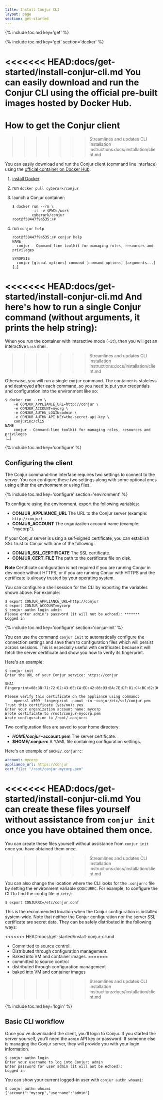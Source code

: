 ```yaml
---
title: Install Conjur CLI
layout: page
section: get-started
---
```


{% include toc.md key='get' %}

{% include toc.md key='get' section='docker' %}

<<<<<<< HEAD:docs/get-started/install-conjur-cli.md
You can easily download and run the Conjur CLI using the official pre-built images hosted by Docker Hub.
=======
# How to get the Conjur client
>>>>>>> Streamlines and updates CLI installation instructions:docs/installation/client.md

You can easily download and run the Conjur client (command line interface) using
the [official container on Docker Hub][dockerhub].

[dockerhub]: https://hub.docker.com/r/conjurinc/cli5/

1. [install Docker][get-docker]
1. run `docker pull cyberark/conjur`
1. launch a Conjur container:

   ```sh-session
   $ docker run --rm \
            -it -v $PWD:/work
            cyberark/conjur
   root@f58447f9a535:/#
   ```

1. run `conjur help`

   ```sh-session
   root@f58447f9a535:/# conjur help
   NAME
     conjur - Command-line toolkit for managing roles, resources and privileges

   SYNOPSIS
     conjur [global options] command [command options] [arguments...]
   […]
   ```

[get-docker]: https://docs.docker.com/engine/installation

<<<<<<< HEAD:docs/get-started/install-conjur-cli.md
And here's how to run a single Conjur command (without arguments, it prints the help string):
=======
When you run the container with interactive mode (`-it`), then you will get an
interactive `bash` shell.
>>>>>>> Streamlines and updates CLI installation instructions:docs/installation/client.md

Otherwise, you will run a single `conjur` command. The container is stateless
and destroyed after each command, so you need to put your credentials and
configuration into the environment like so:

```sh-session
$ docker run --rm \
    -e CONJUR_APPLIANCE_URL=http://conjur \
    -e CONJUR_ACCOUNT=myorg \
    -e CONJUR_AUTHN_LOGIN=admin \
    -e CONJUR_AUTHN_API_KEY=the-secret-api-key \
    conjurinc/cli5
NAME
    conjur - Command-line toolkit for managing roles, resources and privileges
[…]
```

{% include toc.md key='configure' %}

## Configuring the client

The Conjur command-line interface requires two settings to connect to the
server. You can configure these two settings along with some optional ones using
either the environment or using files.

{% include toc.md key='configure' section='environment' %}

To configure using the environment, export the following variables:

* **CONJUR_APPLIANCE_URL** The URL to the Conjur server (example: `http://conjur`)
* **CONJUR_ACCOUNT** The organization account name (example: "mycorp").

If your Conjur server is using a self-signed certificate, you can establish SSL
trust to Conjur with one of the following:

* **CONJUR_SSL_CERTIFICATE** The SSL certificate.
* **CONJUR_CERT_FILE** The path to the certificate file on disk.

<div class="note">
  <strong>Note</strong>
  Certificate configuration is not required if you are running Conjur in dev
  mode without HTTPS, or if you are running Conjur with HTTPS and the
  certificate is already trusted by your operating system.
</div>

You can configure a shell session for the CLI by exporting the variables shown
above. For example:

```sh-session
$ export CONJUR_APPLIANCE_URL=http://conjur
$ export CONJUR_ACCOUNT=mycorp
$ conjur authn login admin
Please enter admin's password (it will not be echoed): *******
Logged in
```

{% include toc.md key='configure' section='conjur-init' %}

You can use the command `conjur init` to automatically configure the connection
settings and save them to configuration files which will persist across
sessions. This is especially useful with certificates because it will fetch the
server certificate and show you how to verify its fingerprint.

Here's an example:

```sh-session
$ conjur init
Enter the URL of your Conjur service: https://conjur

SHA1 Fingerprint=08:3B:71:72:02:43:6E:CA:ED:42:86:93:BA:7E:DF:81:C4:BC:62:30

Please verify this certificate on the appliance using command:
    openssl x509 -fingerprint -noout -in ~conjur/etc/ssl/conjur.pem
Trust this certificate (yes/no): yes
Enter your organization account name: mycorp
Wrote certificate to /root/conjur-mycorp.pem
Wrote configuration to /root/.conjurrc
```

Two configuration files are saved to your home directory:

* **$HOME/conjur-$account.pem** The server certificate.
* **$HOME/.conjurrc** A YAML file containing configuration settings.

Here's an example of `$HOME/.conjurrc`:

```yaml
account: mycorp
appliance_url: https://conjur
cert_file: "/root/conjur-mycorp.pem"
```

<<<<<<< HEAD:docs/get-started/install-conjur-cli.md
You can create these files yourself without assistance from `conjur init` once you have obtained them once.
=======
You can create these files yourself without assistance from `conjur init` once
you have obtained them once.
>>>>>>> Streamlines and updates CLI installation instructions:docs/installation/client.md

You can also change the location where the CLI looks for the `.conjurrc` file by
setting the environment variable `$CONJURRC`. For example, to configure the CLI
to find the config file in `/etc/`:

```shell
$ export CONJURRC=/etc/conjur.conf
```

This is the recommended location when the Conjur configuration is installed
system-wide. Note that neither the Conjur configuration nor the server SSL
certificate are secret data. They can be safely distributed in the following
ways:

<<<<<<< HEAD:docs/get-started/install-conjur-cli.md
* Committed to source control.
* Distributed through configuration management.
* Baked into VM and container images.
=======
* committed to source control
* distributed through configuration management
* baked into VM and container images
>>>>>>> Streamlines and updates CLI installation instructions:docs/installation/client.md

{% include toc.md key='login' %}

## Basic CLI workflow

Once you've downloaded the client, you'll login to Conjur. If you started
the server yourself, you'll need the `admin` API key or password. If
someone else is managing the Conjur server, they will provide you with
your login information.

```sh-session
$ conjur authn login
Enter your username to log into Conjur: admin
Enter password for user admin (it will not be echoed):
Logged in
```

You can show your current logged-in user with `conjur authn whoami`:

```sh-session
$ conjur authn whoami
{"account":"mycorp","username":"admin"}
```
